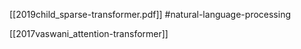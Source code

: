 [[2019child_sparse-transformer.pdf]]
#natural-language-processing

[[2017vaswani_attention-transformer]]

